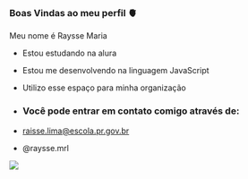 ### Boas Vindas ao meu perfil 🫀 

Meu nome é Raysse Maria

- Estou estudando na alura
- Estou me desenvolvendo na linguagem JavaScript
- Utilizo esse espaço para minha organização

- ### Você pode entrar em contato comigo através de:

- raisse.lima@escola.pr.gov.br

- @raysse.mrl

![](https://media1.tenor.com/m/121RkGxcIOQAAAAC/horse-smile.gif) 
